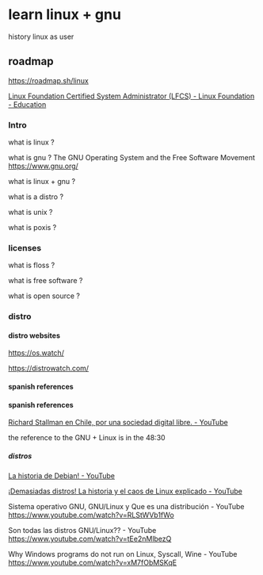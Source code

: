 # learn linux + gnu

history
linux as user

## roadmap

https://roadmap.sh/linux

[Linux Foundation Certified System Administrator \(LFCS\) \- Linux Foundation \- Education](https://training.linuxfoundation.org/certification/linux-foundation-certified-sysadmin-lfcs/ "Linux Foundation Certified System Administrator (LFCS) - Linux Foundation - Education")

### Intro

what is linux ?

what is gnu ?
The GNU Operating System and the Free Software Movement
https://www.gnu.org/

what is linux + gnu ?

what is a distro ?

what is unix ?

what is poxis ?

### licenses

what is floss ?

what is free software ?

what is open source ?

### distro

#### distro websites

https://os.watch/

https://distrowatch.com/

#### spanish references

#### spanish references

[Richard Stallman en Chile\, por una sociedad digital libre\. \- YouTube](https://www.youtube.com/watch?v=ihmw5vAWXno&t=2909s "Richard Stallman en Chile, por una sociedad digital libre. - YouTube")

the reference to the GNU + Linux is in the 48:30

##### distros

[La historia de Debian\! \- YouTube](https://www.youtube.com/watch?v=tSflNRtufnk "La historia de Debian! - YouTube")

[¡Demasiadas distros\! La historia y el caos de Linux explicado \- YouTube](https://www.youtube.com/watch?v=cb-Vsnz9whk "¡Demasiadas distros! La historia y el caos de Linux explicado - YouTube")

Sistema operativo GNU, GNU/Linux y Que es una distribución - YouTube
https://www.youtube.com/watch?v=RLStWVb1fWo

Son todas las distros GNU/Linux?? - YouTube
https://www.youtube.com/watch?v=tEe2nMlbezQ

Why Windows programs do not run on Linux, Syscall, Wine - YouTube
https://www.youtube.com/watch?v=xM7fObMSKqE
